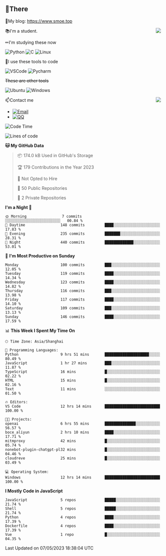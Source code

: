 
## 👏There

📰My blog: https://www.smoe.top

<img align="right" src="https://github-readme-stats.vercel.app/api/top-langs/?username=AkashiCoin"/>


📚I'm a student.

✏I'm studying these now

![Python](https://img.shields.io/badge/-Python-blue?style=flat-square&logo=Python&logoColor=fff)
![C](https://img.shields.io/badge/-C-585858?style=flat-square&logo=C&logoColor=fff)
![Linux](https://img.shields.io/badge/-Linux-black?style=flat-square&logo=Linux&logoColor=fff)

🔨I use these tools to code

![VSCode](https://img.shields.io/badge/-VSCode-blue?style=flat-square&logo=visualstudiocode&logoColor=fff)
![Pycharm](https://img.shields.io/badge/-Pycharm-green?style=flat-square&logo=pycharm&logoColor=fff)

 ~~These are other tools~~

![Ubuntu](https://img.shields.io/badge/-Ubuntu-orange?style=flat-square&logo=Ubuntu&logoColor=fff)
![Windows](https://img.shields.io/badge/-Windows-blue?style=flat-square&logo=Windows&logoColor=fff)

<img align="right" src="https://github-readme-stats.vercel.app/api?username=AkashiCoin" />


📫Contact me

* [![Email](https://img.shields.io/badge/Email-l1040186796@gmail.com-1?style=social&logoColor=fff)](mailto:l1040186796@gmail.com)
* [![QQ](https://img.shields.io/badge/QQ-1040186796-1?style=social&logoColor=fff)](tencent://AddContact/?fromId=45&fromSubId=1&subcmd=all&uin=1040186796&website=www.oicqzone.com)

<!--START_SECTION:waka-->
![Code Time](http://img.shields.io/badge/Code%20Time-718%20hrs%2017%20mins-blue)

![Lines of code](https://img.shields.io/badge/From%20Hello%20World%20I%27ve%20Written-240.7%20thousand%20lines%20of%20code-blue)

**🐱 My GitHub Data** 

> 📦 174.0 kB Used in GitHub's Storage 
 > 
> 🏆 179 Contributions in the Year 2023
 > 
> 🚫 Not Opted to Hire
 > 
> 📜 50 Public Repositories 
 > 
> 🔑 2 Private Repositories 
 > 
**I'm a Night 🦉** 

```text
🌞 Morning                7 commits           ░░░░░░░░░░░░░░░░░░░░░░░░░   00.84 % 
🌆 Daytime                148 commits         ████░░░░░░░░░░░░░░░░░░░░░   17.83 % 
🌃 Evening                235 commits         ███████░░░░░░░░░░░░░░░░░░   28.31 % 
🌙 Night                  440 commits         █████████████░░░░░░░░░░░░   53.01 % 
```
📅 **I'm Most Productive on Sunday** 

```text
Monday                   100 commits         ███░░░░░░░░░░░░░░░░░░░░░░   12.05 % 
Tuesday                  119 commits         ████░░░░░░░░░░░░░░░░░░░░░   14.34 % 
Wednesday                123 commits         ████░░░░░░░░░░░░░░░░░░░░░   14.82 % 
Thursday                 116 commits         ███░░░░░░░░░░░░░░░░░░░░░░   13.98 % 
Friday                   117 commits         ████░░░░░░░░░░░░░░░░░░░░░   14.10 % 
Saturday                 109 commits         ███░░░░░░░░░░░░░░░░░░░░░░   13.13 % 
Sunday                   146 commits         ████░░░░░░░░░░░░░░░░░░░░░   17.59 % 
```


📊 **This Week I Spent My Time On** 

```text
🕑︎ Time Zone: Asia/Shanghai

💬 Programming Languages: 
Python                   9 hrs 51 mins       ████████████████████░░░░░   80.49 % 
JavaScript               1 hr 27 mins        ███░░░░░░░░░░░░░░░░░░░░░░   11.87 % 
TypeScript               16 mins             █░░░░░░░░░░░░░░░░░░░░░░░░   02.22 % 
HTML                     15 mins             █░░░░░░░░░░░░░░░░░░░░░░░░   02.16 % 
Text                     11 mins             ░░░░░░░░░░░░░░░░░░░░░░░░░   01.50 % 

🔥 Editors: 
VS Code                  12 hrs 14 mins      █████████████████████████   100.00 % 

🐱‍💻 Projects: 
openai                   6 hrs 55 mins       ██████████████░░░░░░░░░░░   56.57 % 
boce_aliyun              2 hrs 10 mins       ████░░░░░░░░░░░░░░░░░░░░░   17.71 % 
mitmproxy                42 mins             █░░░░░░░░░░░░░░░░░░░░░░░░   05.74 % 
nonebot-plugin-chatgpt-pl32 mins             █░░░░░░░░░░░░░░░░░░░░░░░░   04.46 % 
cloudreve                25 mins             █░░░░░░░░░░░░░░░░░░░░░░░░   03.49 % 

💻 Operating System: 
Windows                  12 hrs 14 mins      █████████████████████████   100.00 % 
```

**I Mostly Code in JavaScript** 

```text
JavaScript               5 repos             █████░░░░░░░░░░░░░░░░░░░░   21.74 % 
Shell                    5 repos             █████░░░░░░░░░░░░░░░░░░░░   21.74 % 
Python                   4 repos             ████░░░░░░░░░░░░░░░░░░░░░   17.39 % 
Dockerfile               4 repos             ████░░░░░░░░░░░░░░░░░░░░░   17.39 % 
Vue                      1 repo              █░░░░░░░░░░░░░░░░░░░░░░░░   04.35 % 
```




 Last Updated on 07/05/2023 18:38:04 UTC
<!--END_SECTION:waka-->
